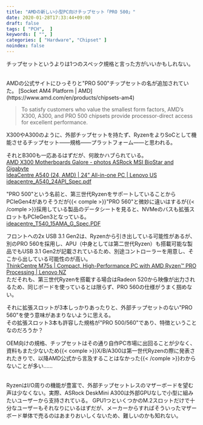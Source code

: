 ```yaml
---
title: "AMDの新しい小型PC向けチップセット「PRO 500」"
date: 2020-01-28T17:33:44+09:00
draft: false
tags: [ "PCH",  ]
keywords: [ "", ]
categories: [ "Hardware", "Chipset" ]
noindex: false
---
```


チップセットというよりは1つのスペック規格と言った方がいいかもしれない。  

<br>
AMDの公式サイトにひっそりと"PRO 500"チップセットの名が追加されていた。  
[Socket AM4 Platform | AMD](https://www.amd.com/en/products/chipsets-am4)

 > To satisfy customers who value the smallest form factors, AMD’s X300, A300, and PRO 500 chipsets provide processor-direct access for excellent performance.

X300やA300のように、外部チップセットを持たず、RyzenをよりSoCとして機能させるチップセット――規格――プラットフォーム――と思われる。  

それとB300も一応あるはずだが、何故かハブられている。  
[AMD X300 Motherboards Galore - photos ASRock MSI BioStar and Gigabyte ](https://www.guru3d.com/news-story/amd-x300-motherboards-galore-photos-asrock-msi-biostar-and-gigabyte.html)  
[IdeaCentre A540 (24, AMD) | 24” All-in-one PC | Lenovo US](https://www.lenovo.com/us/en/desktops-and-all-in-ones/ideacentre/aio-500-series/IdeaCentre-A540-24API/p/FFICF500327)  
[ideacentre_A540_24API_Spec.pdf](https://psref.lenovo.com/syspool/Sys/PDF/IdeaCentre/ideacentre_A540_24API/ideacentre_A540_24API_Spec.pdf)  

"PRO 500"という名前と、第三世代RyzenをサポートしていることからPCIeGen4がありそうだが{{< comple >}}"PRO 560"と微妙に違いはするが{{< /comple >}}採用している製品のデータシートを見ると、NVMeのバスも拡張スロットもPCIeGen3となっている。  
[ideacentre_T540_15AMA_G_Spec.PDF](https://psref.lenovo.com/syspool/Sys/PDF/IdeaCentre/ideacentre_T540_15AMA_G/ideacentre_T540_15AMA_G_Spec.PDF)  

フロントへの2x USB 3.1 Gen2は、Ryzenから引き出している可能性があるが、別のPRO 560を採用し、APU（中身としては第二世代Ryzen）も搭載可能な製品でもUSB 3.1 Gen2が記載されているため、別途コントローラーを用意し、そこから出している可能性のが高い。  
[ThinkCentre M75s | Compact, High-Performance PC with AMD Ryzen™ PRO Processing | Lenovo NZ](https://www.lenovo.com/nz/en/desktops-and-all-in-ones/thinkcentre/m-series-sff/ThinkCentre-M75s-1/p/11TC1MD735S)  
ただそれも、第三世代Ryzenを搭載する場合はRadeon 520から映像が出力されるため、同じボードを使っているとは限らず、PRO 560の仕様がうまく掴めない。  

それに拡張スロットが3本しっかりあったりと、外部チップセットのない"PRO 560"を使う意味があまりないように思える。  
その拡張スロット3本も許容した規格が"PRO 500/560"であり、特徴ということなのだろうか？  

OEM向けの規格、チップセットはその通り自作PC市場に出回ることが少なく、資料もまた少ないため{{< comple >}}X/B/A300は第一世代Ryzenの際に発表されたきりで、以降AMD公式から言及することはなかった{{< /comple >}}わからないことが多い……  

<br>
RyzenはI/O周りの機能が豊富で、外部チップセットレスのマザーボードを望む声は少なくない。実際、ASRock DeskMini A300は外部GPUなしで小型に組みたいユーザーから支持されている。  
GPU1つといくつかのM.2スロットだけで十分なユーザーもそれなりにいるはずだが、メーカーからすればそういったマザーボード単体で売るのはあまりおいしくないため、難しいのかも知れない。  
